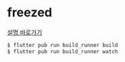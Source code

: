 # freezed

[설명 바로가기](https://blog.naver.com/pjt3591oo/222322236478)

```sh
$ flutter pub run build_runner build 
$ flutter pub run build_runner watch 
```